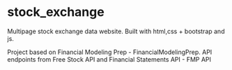 # stock_exchange
Multipage stock exchange data website. Built with html,css + bootstrap and js.

Project based on Financial Modeling Prep - FinancialModelingPrep. API endpoints from Free Stock API and Financial Statements API - FMP API
